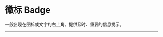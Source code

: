 # 徽标 Badge

一般出现在图标或文字的右上角。提供及时、重要的信息提示。

---

<script setup>
import BadgeBasicUse from "./component/badge-basic-use.md"
import BadgeSingleUse from "./component/badge-single-use.md"
import BadgeDot from "./component/badge-dot.md"
import BadgeText from "./component/badge-text.md"
import BadgeMaxCount from "./component/badge-max-count.md"
import BadgeStatus from "./component/badge-status.md"
import BadgeColor from "./component/badge-color.md"
import BadgeApi from "./component/badge-api.md"
import BadgeTip from "./component/badge-tip.md"
</script>

<badge-basic-use />
<badge-Single-use />
<badge-dot />
<badge-text />
<badge-max-count />
<badge-status />
<badge-color />

<badge-api />
<badge-tip />
